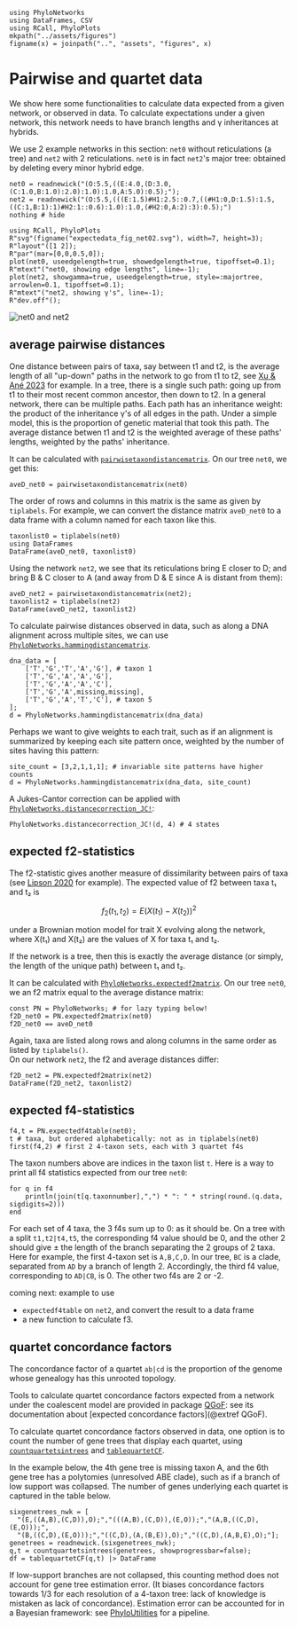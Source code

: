 ```@setup edata
using PhyloNetworks
using DataFrames, CSV
using RCall, PhyloPlots
mkpath("../assets/figures")
figname(x) = joinpath("..", "assets", "figures", x)
```

# Pairwise and quartet data

We show here some functionalities to calculate data expected
from a given network, or observed in data.
To calculate expectations under a given network, this network
needs to have branch lengths and γ inheritances at hybrids.

We use 2 example networks in this section:
`net0` without reticulations (a tree) and
`net2` with 2 reticulations.
`net0` is in fact `net2`'s major tree: obtained by
deleting every minor hybrid edge.

```@example edata
net0 = readnewick("(O:5.5,((E:4.0,(D:3.0,(C:1.0,B:1.0):2.0):1.0):1.0,A:5.0):0.5);");
net2 = readnewick("(O:5.5,(((E:1.5)#H1:2.5::0.7,((#H1:0,D:1.5):1.5,((C:1,B:1):1)#H2:1::0.6):1.0):1.0,(#H2:0,A:2):3):0.5);")
nothing # hide
```

```@setup edata
using RCall, PhyloPlots
R"svg"(figname("expectedata_fig_net02.svg"), width=7, height=3);
R"layout"([1 2]);
R"par"(mar=[0,0,0.5,0]);
plot(net0, useedgelength=true, showedgelength=true, tipoffset=0.1);
R"mtext"("net0, showing edge lengths", line=-1);
plot(net2, showgamma=true, useedgelength=true, style=:majortree, arrowlen=0.1, tipoffset=0.1);
R"mtext"("net2, showing γ's", line=-1);
R"dev.off"();
```
![net0 and net2](../assets/figures/expectedata_fig_net02.svg)

## average pairwise distances

One distance between pairs of taxa, say between t1 and t2, is the
average length of all "up-down" paths in the network to go from t1 to t2,
see [Xu & Ané 2023](https://doi.org/10.1007/s00285-022-01847-8) for example.
In a tree, there is a single such path: going up from t1 to their
most recent common ancestor, then down to t2.
In a general network, there can be multiple paths.
Each path has an inheritance weight: the product of the inheritance γ's of
all edges in the path.
Under a simple model, this is the proportion of genetic material that took
this path.
The average distance betwen t1 and t2 is the weighted average of these
paths' lengths, weighted by the paths' inheritance.

It can be calculated with [`pairwisetaxondistancematrix`](@ref).
On our tree `net0`, we get this:

```@repl edata
aveD_net0 = pairwisetaxondistancematrix(net0)
```
The order of rows and columns in this matrix is the same as
given by `tiplabels`. For example, we can convert the distance matrix
`aveD_net0` to a data frame with a column named for each taxon like this.

```@repl edata
taxonlist0 = tiplabels(net0)
using DataFrames
DataFrame(aveD_net0, taxonlist0)
```

Using the network `net2`, we see that its reticulations bring
E closer to D; and bring B & C closer to A (and away from D & E
since A is distant from them):

```@example edata
aveD_net2 = pairwisetaxondistancematrix(net2);
taxonlist2 = tiplabels(net2)
DataFrame(aveD_net2, taxonlist2)
```

To calculate pairwise distances observed in data, such as
along a DNA alignment across multiple sites, we can use
[`PhyloNetworks.hammingdistancematrix`](@ref).

```@repl edata
dna_data = [
    ['T','G','T','A','G'], # taxon 1
    ['T','G','A','A','G'],
    ['T','G','A','A','C'],
    ['T','G','A',missing,missing],
    ['T','G','A','T','C'], # taxon 5
];
d = PhyloNetworks.hammingdistancematrix(dna_data)
```

Perhaps we want to give weights to each trait, such as if an alignment is
summarized by keeping each site pattern once, weighted by the number of sites
having this pattern:

```@repl edata
site_count = [3,2,1,1,1]; # invariable site patterns have higher counts
d = PhyloNetworks.hammingdistancematrix(dna_data, site_count)
```

A Jukes-Cantor correction can be applied with
[`PhyloNetworks.distancecorrection_JC!`](@ref):

```@repl edata
PhyloNetworks.distancecorrection_JC!(d, 4) # 4 states
```

## expected f2-statistics

The f2-statistic gives another measure of dissimilarity between pairs of taxa
(see [Lipson 2020](https://doi.org/10.1111/1755-0998.13230) for example).
The expected value of f2 between taxa t₁ and t₂ is
```math
f_2(t_1, t_2) = E(X(t_1) - X(t_2))^2
```
under a Brownian motion model for trait X evolving along the network,
where X(t₁) and X(t₂) are the values of X for taxa t₁ and t₂.

If the network is a tree, then this is exactly the average distance
(or simply, the length of the unique path) between t₁ and t₂.

It can be calculated with [`PhyloNetworks.expectedf2matrix`](@ref).
On our tree `net0`, we an f2 matrix equal to the average distance matrix:

```@example edata
const PN = PhyloNetworks; # for lazy typing below!
f2D_net0 = PN.expectedf2matrix(net0)
f2D_net0 == aveD_net0
```

Again, taxa are listed along rows and along columns in the same
order as listed by `tiplabels()`.  
On our network `net2`, the f2 and average distances differ:

```@example edata
f2D_net2 = PN.expectedf2matrix(net2)
DataFrame(f2D_net2, taxonlist2)
```

## expected f4-statistics

```@example edata
f4,t = PN.expectedf4table(net0);
t # taxa, but ordered alphabetically: not as in tiplabels(net0)
first(f4,2) # first 2 4-taxon sets, each with 3 quartet f4s
```

The taxon numbers above are indices in the taxon list `t`.
Here is a way to print all f4 statistics expected from our tree `net0`:
```@example edata
for q in f4
    println(join(t[q.taxonnumber],",") * ": " * string(round.(q.data, sigdigits=2)))
end
```

For each set of 4 taxa, the 3 f4s sum up to 0: as it should be.
On a tree with a split `t1,t2|t4,t5`, the corresponding f4 value should
be 0, and the other 2 should give ± the length of the branch separating
the 2 groups of 2 taxa.
Here for example, the first 4-taxon set is `A,B,C,D`. In our tree,
`BC` is a clade, separated from `AD` by a branch of length 2.
Accordingly, the third f4 value, corresponding to `AD|CB`, is 0.
The other two f4s are 2 or -2.

coming next: example to use
- `expectedf4table` on `net2`, and convert the result to a data frame
- a new function to calculate f3.


## quartet concordance factors

The concordance factor of a quartet `ab|cd` is the proportion of the
genome whose genealogy has this unrooted topology.

Tools to calculate quartet concordance factors expected from
a network under the coalescent model are provided in package
[QGoF](https://github.com/JuliaPhylo/QuartetNetworkGoodnessFit.jl):
see its documentation about [expected concordance factors](@extref QGoF).

To calculate quartet concordance factors observed in data, one option is
to count the number of gene trees that display each quartet, using
[`countquartetsintrees`](@ref) and [`tablequartetCF`](@ref).

In the example below, the 4th gene tree is missing taxon A, and
the 6th gene tree has a polytomies (unresolved ABE clade), such as if
a branch of low support was collapsed.
The number of genes underlying each quartet is captured in the table below.

```@example edata
sixgenetrees_nwk = [
  "(E,((A,B),(C,D)),O);","(((A,B),(C,D)),(E,O));","(A,B,((C,D),(E,O)));",
  "(B,((C,D),(E,O)));","((C,D),(A,(B,E)),O);","((C,D),(A,B,E),O);"];
genetrees = readnewick.(sixgenetrees_nwk);
q,t = countquartetsintrees(genetrees, showprogressbar=false);
df = tablequartetCF(q,t) |> DataFrame
```

If low-support branches are not collapsed, this counting method does not
account for gene tree estimation error.
(It biases concordance factors towards 1/3 for each resolution of a
4-taxon tree: lack of knowledge is mistaken as lack of concordance).
Estimation error can be accounted for in a Bayesian framework:
see [PhyloUtilities](https://juliaphylo.github.io/PhyloUtilities/)
for a pipeline.
